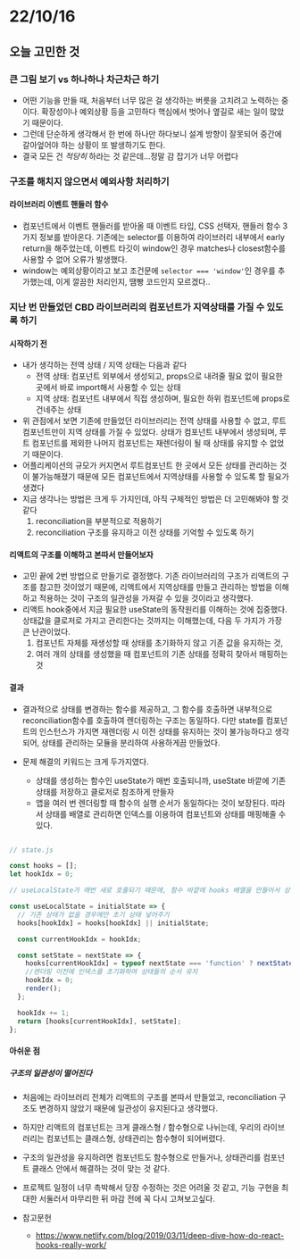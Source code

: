 # 22/10/16

## 오늘 고민한 것

### 큰 그림 보기 vs 하나하나 차근차근 하기

- 어떤 기능을 만들 때, 처음부터 너무 많은 걸 생각하는 버릇을 고치려고 노력하는 중이다. 확장성이나 예외상황 등을 고민하다 핵심에서 벗어나 옆길로 새는 일이 많았기 때문이다.
- 그런데 단순하게 생각해서 한 번에 하나만 하다보니 설계 방향이 잘못되어 중간에 갈아엎어야 하는 상황이 또 발생하기도 한다. 
- 결국 모든 건 *적당히* 하라는 것 같은데...정말 감 잡기가 너무 어렵다

### 구조를 해치지 않으면서 예외사항 처리하기

#### 라이브러리 이벤트 핸들러 함수

- 컴포넌트에서 이벤트 핸들러를 받아올 때 이벤트 타입, CSS 선택자, 핸들러 함수 3가지 정보를 받아온다. 기존에는 selector를 이용하여 라이브러리 내부에서 early return을 해주었는데, 이벤트 타깃이 window인 경우 matches나 closest함수를 사용할 수 없어 오류가 발생했다. 
- window는 예외상황이라고 보고 조건문에 `selector === 'window'`인 경우를 추가했는데, 이게 깔끔한 처리인지, 땜빵 코드인지 모르겠다..

### 지난 번 만들었던 CBD 라이브러리의 컴포넌트가 지역상태를 가질 수 있도록 하기

#### 시작하기 전

- 내가 생각하는 전역 상태 / 지역 상태는 다음과 같다
	- 전역 상태: 컴포넌트 외부에서 생성되고, props으로 내려줄 필요 없이 필요한 곳에서 바로 import해서 사용할 수 있는 상태
	- 지역 상태: 컴포넌트 내부에서 직접 생성하며, 필요한 하위 컴포넌트에 props로 건네주는 상태
- 위 관점에서 보면 기존에 만들었던 라이브러리는 전역 상태를 사용할 수 없고, 루트 컴포넌트만이 지역 상태를 가질 수 있었다.  상태가 컴포넌트 내부에서 생성되며, 루트 컴포넌트를 제외한 나머지 컴포넌트는 재렌더링이 될 때 상태를 유지할 수 없었기 때문이다.
- 어플리케이션의 규모가 커지면서 루트컴포넌트 한 곳에서 모든 상태를 관리하는 것이 불가능해졌기 때문에 모든 컴포넌트에서 지역상태를 사용할 수 있도록 할 필요가 생겼다
- 지금 생각나는 방법은 크게 두 가지인데, 아직 구체적인 방법은 더 고민해봐야 할 것 같다
	1. reconciliation을 부분적으로 적용하기
	2. reconciliation 구조를 유지하고 이전 상태를 기억할 수 있도록 하기

#### 리액트의 구조를 이해하고 본따서 만들어보자

- 고민 끝에 2번 방법으로 만들기로 결정했다. 기존 라이브러리의 구조가 리액트의 구조를 참고한 것이었기 때문에, 리액트에서 지역상태를 만들고 관리하는 방법을 이해하고 적용하는 것이 구조의 일관성을 가져갈 수 있을 것이라고 생각했다.
- 리액트 hook중에서 지금 필요한 useState의 동작원리를 이해하는 것에 집중했다. 상태값을 클로저로 가지고 관리한다는 것까지는 이해했는데, 다음 두 가지가 가장 큰 난관이었다.
	1. 컴포넌트 자체를 재생성할 때 상태를 초기화하지 않고 기존 값을 유지하는 것,
	2. 여러 개의 상태를 생성했을 때 컴포넌트의 기존 상태를 정확히 찾아서 매핑하는 것

#### 결과

- 결과적으로 상태를 변경하는 함수를 제공하고, 그 함수를 호출하면 내부적으로 reconciliation함수를 호출하여 렌더링하는 구조는 동일하다. 다만 state를 컴포넌트의 인스턴스가 가지면 재렌더링 시 이전 상태를 유지하는 것이 불가능하다고 생각되어, 상태를 관리하는 모듈을 분리하여 사용하게끔 만들었다.

- 문제 해결의 키워드는 크게 두가지였다.
	- 상태를 생성하는 함수인 useState가 매번 호출되니까, useState 바깥에 기존 상태를 저장하고 클로저로 참조하게 만들자
	- 앱을 여러 번 렌더링할 때 함수의 실행 순서가 동일하다는 것이 보장된다. 따라서 상태를 배열로 관리하면 인덱스를 이용하여 컴포넌트와 상태를 매핑해줄 수 있다.

```javascript

// state.js

const hooks = [];
let hookIdx = 0;

// useLocalState가 매번 새로 호출되기 때문에, 함수 바깥에 hooks 배열을 만들어서 상태 유지

const useLocalState = initialState => {
  // 기존 상태가 없을 경우에만 초기 상태 넣어주기
  hooks[hookIdx] = hooks[hookIdx] || initialState;

  const currentHookIdx = hookIdx;

  const setState = nextState => {
    hooks[currentHookIdx] = typeof nextState === 'function' ? nextState(hooks[currentHookIdx]) : nextState;
    //렌더링 이전에 인덱스를 초기화하여 상태들의 순서 유지
    hookIdx = 0;
    render();
  };

  hookIdx += 1;
  return [hooks[currentHookIdx], setState];
};

```

#### 아쉬운 점

##### 구조의 일관성이 떨어진다

- 처음에는 라이브러리 전체가 리액트의 구조를 본따서 만들었고, reconciliation 구조도 변경하지 않았기 때문에 일관성이 유지된다고 생각했다.
- 하지만 리액트의 컴포넌트는 크게 클래스형 / 함수형으로 나뉘는데, 우리의 라이브러리는 컴포넌트는 클래스형, 상태관리는 함수형이 되어버렸다.
- 구조의 일관성을 유지하려면 컴포넌트도 함수형으로 만들거나, 상태관리를 컴포넌트 클래스 안에서 해결하는 것이 맞는 것 같다.
- 프로젝트 일정이 너무 촉박해서 당장 수정하는 것은 어려울 것 같고, 기능 구현을 최대한 서둘러서 마무리한 뒤 마감 전에 꼭 다시 고쳐보고싶다.

- 참고문헌
	- https://www.netlify.com/blog/2019/03/11/deep-dive-how-do-react-hooks-really-work/